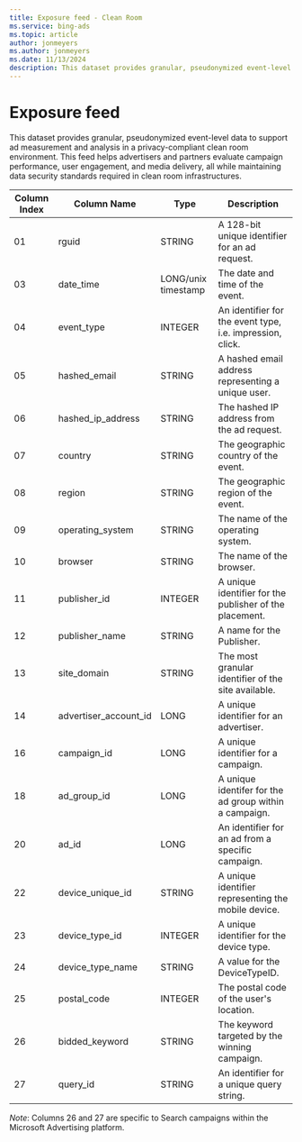 ```yaml
---
title: Exposure feed - Clean Room
ms.service: bing-ads
ms.topic: article
author: jonmeyers
ms.author: jonmeyers
ms.date: 11/13/2024
description: This dataset provides granular, pseudonymized event-level data to support ad measurement and analysis in a privacy-compliant clean room environment.
---
```

# Exposure feed

This dataset provides granular, pseudonymized event-level data to support ad measurement and analysis in a privacy-compliant clean room environment. This feed helps advertisers and partners evaluate campaign performance, user engagement, and media delivery, all while maintaining data security standards required in clean room infrastructures.

| Column Index | Column Name           | Type              | Description                                                   |
|--------------|------------------------|-------------------|---------------------------------------------------------------|
| 01           | rguid                  | STRING            | A 128-bit unique identifier for an ad request.                |
| 03           | date_time              | LONG/unix timestamp | The date and time of the event.                             |
| 04           | event_type             | INTEGER           | An identifier for the event type, i.e. impression, click.     |
| 05           | hashed_email           | STRING            | A hashed email address representing a unique user.            |
| 06           | hashed_ip_address      | STRING            | The hashed IP address from the ad request.                    |
| 07           | country                | STRING            | The geographic country of the event.                          |
| 08           | region                 | STRING            | The geographic region of the event.                           |
| 09           | operating_system       | STRING            | The name of the operating system.                             |
| 10           | browser                | STRING            | The name of the browser.                                      |
| 11           | publisher_id           | INTEGER           | A unique identifier for the publisher of the placement.       |
| 12           | publisher_name         | STRING            | A name for the Publisher.                                     |
| 13           | site_domain            | STRING            | The most granular identifier of the site available.           |
| 14           | advertiser_account_id  | LONG              | A unique identifier for an advertiser.                        |
| 16           | campaign_id            | LONG              | A unique identifier for a campaign.                           |
| 18           | ad_group_id            | LONG              | A unique identifer for the ad group within a campaign.        |
| 20           | ad_id                  | LONG              | An identifier for an ad from a specific campaign.             |
| 22           | device_unique_id       | STRING            | A unique identifier representing the mobile device.           |
| 23           | device_type_id         | INTEGER           | A unique identifier for the device type.                      |
| 24           | device_type_name       | STRING            | A value for the DeviceTypeID.                                 |
| 25           | postal_code            | INTEGER           | The postal code of the user's location.                       |
| 26           | bidded_keyword         | STRING            | The keyword targeted by the winning campaign.                 |
| 27           | query_id               | STRING            | An identifier for a unique query string.                      |

*Note*: Columns 26 and 27 are specific to Search campaigns within the Microsoft Advertising platform.
